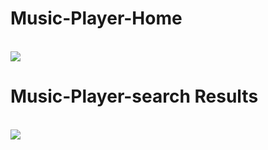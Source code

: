 ﻿# Music-Player-Home
 <br/>
 <img src="https://github.com/kowsiganMV/Face_Detection/assets/85386114/f2bc8b41-4706-4b13-bfd7-c00c190fdb79"/>
<h1>Music-Player-search Results</h1>
<br/>
<img src="https://github.com/kowsiganMV/Face_Detection/assets/85386114/bbbcd173-5670-4adc-a53b-72d97f9ce7b7"/>
